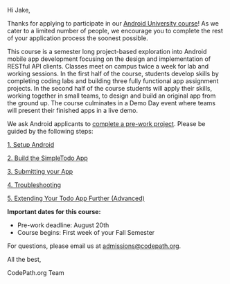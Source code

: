 Hi Jake,

Thanks for applying to participate in our [Android University course](https://courses.codepath.org/snippets/android_university/syllabus)! As we cater to a limited number of people, we encourage you to complete the rest of your application process the soonest possible.

This course is a semester long project-based exploration into Android mobile app development focusing on the design and implementation of RESTful API clients. Classes meet on campus twice a week for lab and working sessions. In the first half of the course, students develop skills by completing coding labs and building three fully functional app assignment projects. In the second half of the course students will apply their skills, working together in small teams, to design and build an original app from the ground up. The course culminates in a Demo Day event where teams will present their finished apps in a live demo.

We ask Android applicants to [complete a pre-work project](https://courses.codepath.org/snippets/android_university/prework). Please be guided by the following steps:

[1. Setup Android](https://courses.codepath.org/snippets/android_university/prework#heading-1-setup-android)

[2. Build the SimpleTodo App](https://courses.codepath.org/snippets/android_university/prework#heading-2-build-the-simpletodo-app)

[3. Submitting your App](https://courses.codepath.org/snippets/android_university/prework#heading-3-submitting-your-app)

[4. Troubleshooting](https://courses.codepath.org/snippets/android_university/prework#heading-4-troubleshooting)

[5. Extending Your Todo App Further (Advanced)](https://courses.codepath.org/snippets/android_university/prework#heading-5-extending-your-todo-app-further-advanced)

**Important dates for this course:**

- Pre-work deadline: August 20th
- Course begins: First week of your Fall Semester

For questions, please email us at admissions@codepath.org.

All the best,

CodePath.org Team

